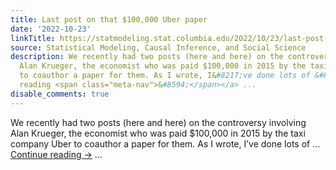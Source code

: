 ```yaml
---
title: Last post on that $100,000 Uber paper
date: '2022-10-23'
linkTitle: https://statmodeling.stat.columbia.edu/2022/10/23/last-post-on-that-100000-uber-paper/
source: Statistical Modeling, Causal Inference, and Social Science
description: We recently had two posts (here and here) on the controversy involving
  Alan Krueger, the economist who was paid $100,000 in 2015 by the taxi company Uber
  to coauthor a paper for them. As I wrote, I&#8217;ve done lots of &#8230; <a href="https://statmodeling.stat.columbia.edu/2022/10/23/last-post-on-that-100000-uber-paper/">Continue
  reading <span class="meta-nav">&#8594;</span></a> ...
disable_comments: true
---
```

We recently had two posts (here and here) on the controversy involving Alan Krueger, the economist who was paid $100,000 in 2015 by the taxi company Uber to coauthor a paper for them. As I wrote, I&#8217;ve done lots of &#8230; <a href="https://statmodeling.stat.columbia.edu/2022/10/23/last-post-on-that-100000-uber-paper/">Continue reading <span class="meta-nav">&#8594;</span></a> ...